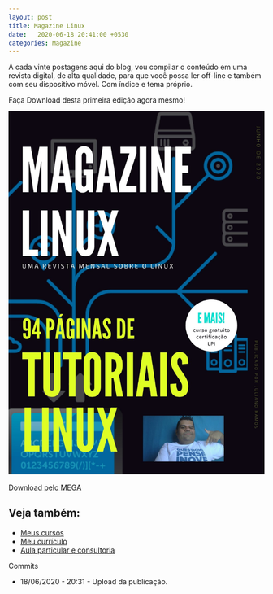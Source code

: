 ```yaml
---
layout: post
title: Magazine Linux
date:   2020-06-18 20:41:00 +0530
categories: Magazine
---
```


A cada vinte postagens aqui do blog, vou compilar o conteúdo em uma revista digital, de alta qualidade, para que você possa ler off-line e também com seu dispositivo móvel. Com índice e tema próprio. 
<!-- more -->

Faça Download desta primeira edição agora mesmo!

![magazine1](/images/capa.jpg)

[Download pelo MEGA](https://mega.nz/file/XSRQhArZ#BmxFOCVeSKWtSnklH3EALULh7o4YyQc-5E2BrRwhjrU)

## Veja também:
- [Meus cursos](https://profjulianoramos.github.io/cursos/)
- [Meu currículo](https://profjulianoramos.github.io/curriculo/)
- [Aula particular e consultoria](https://profjulianoramos.github.io/consultoria/)

Commits
- 18/06/2020 - 20:31 - Upload da publicação.